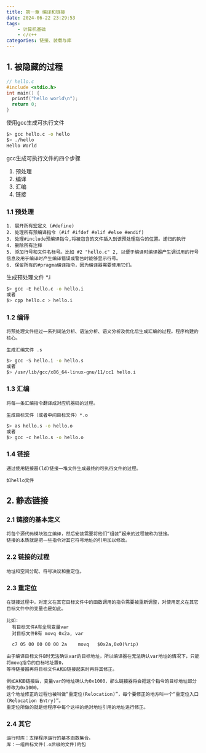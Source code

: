 ```yaml
---
title: 第一章 编译和链接
date: 2024-06-22 23:29:53
tags:
    - 计算机基础
    - c/c++
categories: 链接、装载与库
---
```

## 1. 被隐藏的过程
```c
// hello.c
#include <stdio.h>
int main() {
  printf("hello world\n");
  return 0;
}
```
使用gcc生成可执行文件
```bash
$> gcc hello.c -o hello
$> ./hello
Hello World
```
gcc生成可执行文件的四个步骤
1. 预处理
2. 编译
3. 汇编
4. 链接
### 1.1 预处理
```
1. 展开所有宏定义 (#define)
2. 处理所有预编译指令 (#if #ifdef #elif #else #endif)
3. 处理#include预编译指令,将被包含的文件插入到该预处理指令的位置。递归的执行
4. 删除所有注释
5. 添加行号和文件名标号。比如 #2 "hello.c" 2, 以便于编译时编译器产生调试用的行号信息及用于编译时产生编译错误或警告时能够显示行号。
6. 保留所有的#pragma编译指令，因为编译器需要使用它们。
```
生成预处理文件 *.i
```bash
$> gcc -E hello.c -o hello.i
或者
$> cpp hello.c > hello.i
```
### 1.2 编译
```
将预处理文件经过一系列词法分析、语法分析、语义分析及优化后生成汇编的过程。程序构建的核心。

生成汇编文件 .s
```
```bash
$> gcc -S hello.i -o hello.s
或者
$> /usr/lib/gcc/x86_64-linux-gnu/11/cc1 hello.i
```
### 1.3 汇编
```
将每一条汇编指令翻译成对应机器码的过程。

生成目标文件（或者中间目标文件）*.o
```
```bash
$> as hello.s -o hello.o
或者
$> gcc -c hello.s -o hello.o
```
### 1.4 链接 
```
通过使用链接器(ld)链接一堆文件生成最终的可执行文件的过程。

如hello文件
```
## 2. 静态链接
### 2.1 链接的基本定义
```
将每个源代码模块独立编译，然后安装需要将他们“组装”起来的过程被称为链接。
链接的本质就是把一些指令对其它符号地址的引用加以修改。
```
### 2.2 链接的过程
```
地址和空间分配、符号决议和重定位。
```
### 2.3 重定位
```
在链接过程中，对定义在其它目标文件中的函数调用的指令需要被重新调整，对使用定义在其它目标文件中的变量也是如此。

比如:
  有目标文件A有全局变量var
  对目标文件B有 movq 0x2a, var

  c7 05 00 00 00 00 2a    movq   $0x2a,0x0(%rip)

由于编译目标文件B时无法确认var的目标地址，所以编译器在无法确认var地址的情况下，只能将movq指令的目标地址置0，
等待链接器再将目标文件A和B链接起来时再将其修正。

例如A和B链接后，变量var的地址确认为0x1000，那么链接器将会把这个指令的目标地址部分修改为0x1000。
这个地址修正的过程也被叫做“重定位(Relocation)”，每个要修正的地方叫一个“重定位入口(Relocation Entry)”。
重定位所做的就是给程序中每个这样的绝对地址引用的地址进行修正。
```
### 2.4 其它
```
运行时库：支撑程序运行的基本函数集合。
库：一组目标文件(.o后缀的文件)的包
```